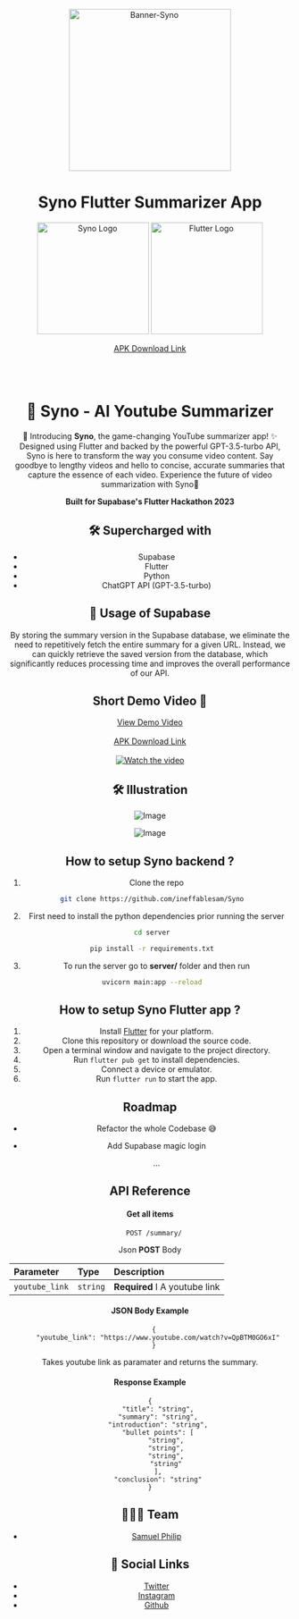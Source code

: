

<p align="center">
  <img src="https://i.ibb.co/qBV9ZbV/banner-min.png" alt="Banner-Syno"  height="290"/>
  <h1 align="center"><strong>Syno Flutter Summarizer App</strong></h1>
  <div align="center">
    <img src="https://i.ibb.co/QrHCr6T/supabase.png" alt="Syno Logo" width="200"  />
    <img src="https://i.ibb.co/Y01y0fc/flutter-logo.png" alt="Flutter Logo" width="200"/>
  
</div>
<center>
</p>
<center>

[APK Download Link](https://drive.google.com/file/d/1_bunc1P7gd_JX41mIzovi6c_xieIUj-n/view?usp=sharing)

</center>


<br/>
<br/> 

# 👾 Syno - AI Youtube Summarizer

🚀 Introducing **Syno**, the game-changing YouTube summarizer app! ✨ Designed using Flutter and backed by the powerful GPT-3.5-turbo API, Syno is here to transform the way you consume video content. Say goodbye to lengthy videos and hello to concise, accurate summaries that capture the essence of each video. Experience the future of video summarization with Syno🎉


**Built for Supabase's Flutter Hackathon 2023**


## 🛠️ Supercharged with 

- Supabase
- Flutter 
- Python
- ChatGPT API (GPT-3.5-turbo)

## 💚 Usage of Supabase

By storing the summary version in the Supabase database, we eliminate the need to repetitively fetch the entire summary for a given URL. Instead, we can quickly retrieve the saved version from the database, which significantly reduces processing time and improves the overall performance of our API.


## Short Demo Video 🎥
  <a href="https://www.youtube.com/watch?v=fkdKw75G6i4">View Demo Video</a><br/><br/>
  <a href="https://drive.google.com/file/d/1_bunc1P7gd_JX41mIzovi6c_xieIUj-n/view?usp=sharing">APK Download Link</a><br/><br/>
[![Watch the video](https://i.ibb.co/BfrqhLF/snap-min.png)](https://www.youtube.com/watch?v=fkdKw75G6i4)

## 🛠️ Illustration

![Image](https://i.ibb.co/Bjcw0Lj/iphone-14-4-646683cdcc9e58a2416b6134.png)

![Image](https://i.ibb.co/Ph6bpZx/frame.png)


## How to setup **Syno** backend ?

1. Clone the repo

```bash
 git clone https://github.com/ineffablesam/Syno
```

2. First need to install the python dependencies prior running the server  

```bash
 cd server
```

```bash
 pip install -r requirements.txt
```

3. To run the server go to **server/** folder and then run

```bash
 uvicorn main:app --reload
```

## How to setup **Syno** Flutter app ?

1. Install [Flutter](https://flutter.dev/docs/get-started/install) for your platform.
2. Clone this repository or download the source code.
3. Open a terminal window and navigate to the project directory.
4. Run `flutter pub get` to install dependencies.
5. Connect a device or emulator.
6. Run `flutter run` to start the app.

## Roadmap

- Refactor the whole Codebase 😅

- Add Supabase magic login

   ...




## API Reference

#### Get all items

```http
  POST /summary/
```
Json **POST** Body

| Parameter | Type     | Description                |
| :-------- | :------- | :------------------------- |
| `youtube_link` | `string` | **Required** I  A youtube link |

#### JSON Body Example

```http
  {
    "youtube_link": "https://www.youtube.com/watch?v=QpBTM0GO6xI"
  }
```


Takes youtube link as paramater and returns the summary.

#### Response Example

```http
{
    "title": "string",
    "summary": "string",
    "introduction": "string",
    "bullet points": [
        "string",
        "string",
        "string",
        "string"
    ],
    "conclusion": "string"
}

```
## 🧑🏻‍💻 Team
 - [Samuel Philip](https://github.com/ineffablesam)



## 🔗 Social Links 
 - [Twitter](https://twitter.com/samuelP09301972)
 - [Instagram](https://www.instagram.com/ig_samuelsam/)
 - [Github](https://github.com/ineffablesam/)


